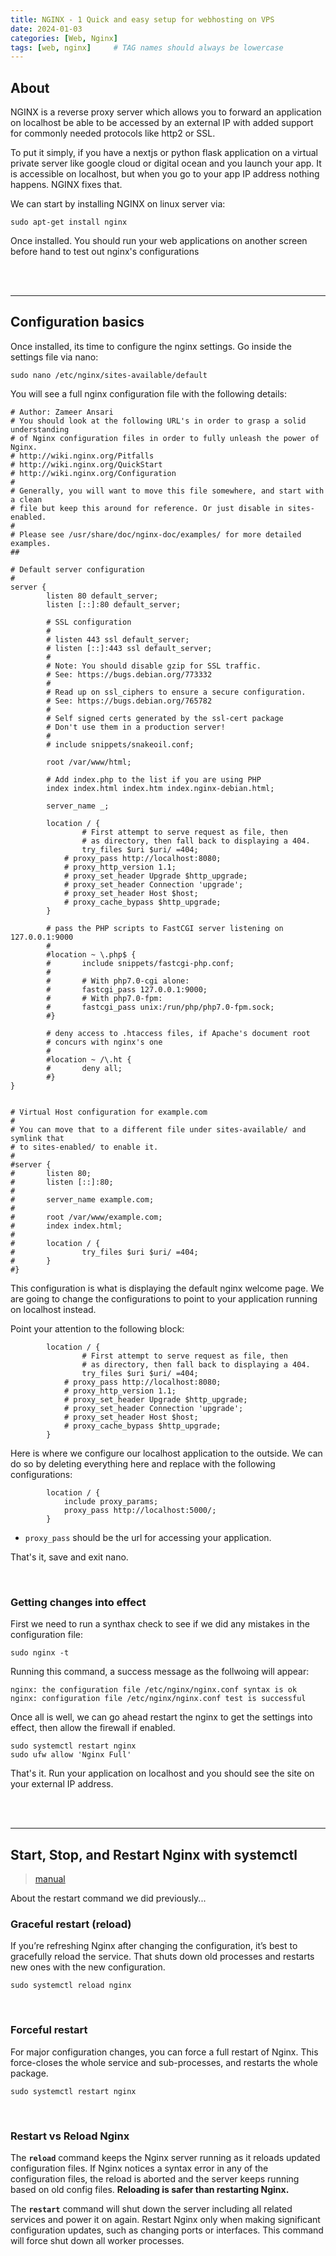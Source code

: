 ```yaml
---
title: NGINX - 1 Quick and easy setup for webhosting on VPS
date: 2024-01-03 
categories: [Web, Nginx]
tags: [web, nginx]     # TAG names should always be lowercase
---
```



## About
NGINX is a reverse proxy server which allows you to forward an application on localhost be able to be accessed by an external IP with added support for commonly needed protocols like http2 or SSL.

To put it simply, if you have a nextjs or python flask application on a virtual private server like google cloud or digital ocean and you launch your app. It is accessible on localhost, but when you go to your app IP address nothing happens. NGINX fixes that.

We can start by installing NGINX on linux server via:
```
sudo apt-get install nginx
```

Once installed. You should run your web applications on another screen before hand to test out nginx's configurations

<br><br>

---
## Configuration basics

Once installed, its time to configure the nginx settings. Go inside the settings file via nano:
```
sudo nano /etc/nginx/sites-available/default
```

You will see a full nginx configuration file with the following details:

```
# Author: Zameer Ansari
# You should look at the following URL's in order to grasp a solid understanding
# of Nginx configuration files in order to fully unleash the power of Nginx.
# http://wiki.nginx.org/Pitfalls
# http://wiki.nginx.org/QuickStart
# http://wiki.nginx.org/Configuration
#
# Generally, you will want to move this file somewhere, and start with a clean
# file but keep this around for reference. Or just disable in sites-enabled.
#
# Please see /usr/share/doc/nginx-doc/examples/ for more detailed examples.
##

# Default server configuration
#
server {
        listen 80 default_server;
        listen [::]:80 default_server;

        # SSL configuration
        #
        # listen 443 ssl default_server;
        # listen [::]:443 ssl default_server;
        #
        # Note: You should disable gzip for SSL traffic.
        # See: https://bugs.debian.org/773332
        #
        # Read up on ssl_ciphers to ensure a secure configuration.
        # See: https://bugs.debian.org/765782
        #
        # Self signed certs generated by the ssl-cert package
        # Don't use them in a production server!
        #
        # include snippets/snakeoil.conf;

        root /var/www/html;

        # Add index.php to the list if you are using PHP
        index index.html index.htm index.nginx-debian.html;

        server_name _;

        location / {
                # First attempt to serve request as file, then
                # as directory, then fall back to displaying a 404.
                try_files $uri $uri/ =404;
	        # proxy_pass http://localhost:8080;
        	# proxy_http_version 1.1;
	        # proxy_set_header Upgrade $http_upgrade;
        	# proxy_set_header Connection 'upgrade';
	        # proxy_set_header Host $host;
        	# proxy_cache_bypass $http_upgrade;
        }

        # pass the PHP scripts to FastCGI server listening on 127.0.0.1:9000
        #
        #location ~ \.php$ {
        #       include snippets/fastcgi-php.conf;
        #
        #       # With php7.0-cgi alone:
        #       fastcgi_pass 127.0.0.1:9000;
        #       # With php7.0-fpm:
        #       fastcgi_pass unix:/run/php/php7.0-fpm.sock;
        #}

        # deny access to .htaccess files, if Apache's document root
        # concurs with nginx's one
        #
        #location ~ /\.ht {
        #       deny all;
        #}
}


# Virtual Host configuration for example.com
#
# You can move that to a different file under sites-available/ and symlink that
# to sites-enabled/ to enable it.
#
#server {
#       listen 80;
#       listen [::]:80;
#
#       server_name example.com;
#
#       root /var/www/example.com;
#       index index.html;
#
#       location / {
#               try_files $uri $uri/ =404;
#       }
#}
```

This configuration is what is displaying the default nginx welcome page. We are going to change the configurations to point to your application running on localhost instead.

Point your attention to the following block:
```
        location / {
                # First attempt to serve request as file, then
                # as directory, then fall back to displaying a 404.
                try_files $uri $uri/ =404;
	        # proxy_pass http://localhost:8080;
        	# proxy_http_version 1.1;
	        # proxy_set_header Upgrade $http_upgrade;
        	# proxy_set_header Connection 'upgrade';
	        # proxy_set_header Host $host;
        	# proxy_cache_bypass $http_upgrade;
        }
```

Here is where we configure our localhost application to the outside. We can do so by deleting everything here and replace with the following configurations:
```
        location / {
            include proxy_params;  
            proxy_pass http://localhost:5000/;  
        }
```
- `proxy_pass` should be the url for accessing your application.

That's it, save and exit nano.

<br>

### Getting changes into effect
First we need to run a synthax check to see if we did any mistakes in the configuration file:
```
sudo nginx -t
```

Running this command, a success message as the follwoing will appear:
```
nginx: the configuration file /etc/nginx/nginx.conf syntax is ok
nginx: configuration file /etc/nginx/nginx.conf test is successful
```

Once all is well, we can go ahead restart the nginx to get the settings into effect, then allow the firewall if enabled.
```
sudo systemctl restart nginx
sudo ufw allow 'Nginx Full'
```

That's it. Run your application on localhost and you should see the site on your external IP address.

<br><br>

---
## Start, Stop, and Restart Nginx with systemctl

> [manual](https://phoenixnap.com/kb/nginx-start-stop-restart)

About the restart command we did previously...

### Graceful restart (reload)
If you’re refreshing Nginx after changing the configuration, it’s best to gracefully reload the service. That shuts down old processes and restarts new ones with the new configuration.
```
sudo systemctl reload nginx
```

<br>

### Forceful restart
For major configuration changes, you can force a full restart of Nginx. This force-closes the whole service and sub-processes, and restarts the whole package.

```
sudo systemctl restart nginx
```

<br>

### Restart vs Reload Nginx
The **`reload`** command keeps the Nginx server running as it reloads updated configuration files. If Nginx notices a syntax error in any of the configuration files, the reload is aborted and the server keeps running based on old config files. **Reloading is safer than restarting Nginx.**

The **`restart`** command will shut down the server including all related services and power it on again. Restart Nginx only when making significant configuration updates, such as changing ports or interfaces. This command will force shut down all worker processes.
